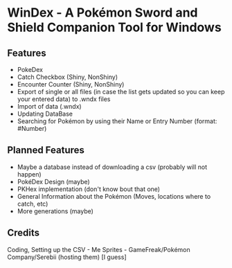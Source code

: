 # WinDex - A Pokémon Sword and Shield Companion Tool for Windows

## Features

- PokeDex
- Catch Checkbox (Shiny, NonShiny)
- Encounter Counter (Shiny, NonShiny)
- Export of single or all files (in case the list gets updated so you can keep your entered data) to .wndx files
- Import of data (.wndx)
- Updating DataBase
- Searching for Pokémon by using their Name or Entry Number (format: #Number)

## Planned Features

- Maybe a database instead of downloading a csv (probably will not happen)
- PokéDex Design (maybe)
- PKHex implementation (don't know bout that one)
- General Information about the Pokémon (Moves, locations where to catch, etc)
- More generations (maybe)

## Credits
Coding, Setting up the CSV - Me
Sprites - GameFreak/Pokémon Company/Serebii (hosting them) [I guess]
